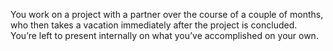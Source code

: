 You work on a project with a partner over the course of a couple of months, who then takes a vacation immediately after the project is concluded. You’re left to present internally on what you’ve accomplished on your own.